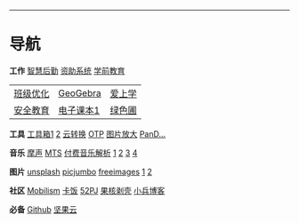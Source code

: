 ___
# 导航

**工作**
[智慧后勤](http://www.xyzhhq.cn)
[资助系统](http://xszz.scedu.net)
[学前教育](http://xqxt.scedu.net)

<table style="margin-left: auto; margin-right: auto;">
<tr><!--第一行-->
<td><!--第一格内容-->
<a href="https://care.seewo.com/" target="_blank">班级优化</a>
</td>
<td><!--第二格内容-->
<a href="https://www.geogebra.org/" target="_blank">GeoGebra</a>
</td>
<td><!--第三格内容-->
<a href="https://www.i-school.net" target="_blank">爱上学</a>
</td>
</tr>
<tr><!--第二行-->
<td><!--第一格内容-->
<a href="https://neijiang.xueanquan.com" target="_blank">安全教育</a>
</td>
<td><!--第二格内容-->
<a href="http://www.shuxue9.com/" target="_blank">电子课本</a><a href="http://www.wsbedu.com/" target="_blank">1</a>
</td>
<td><!--第三格内容-->
<a href="http://www.lspjy.com/forum.php?gid=7" target="_blank">绿色圃</a>
</td>
</tr>
</table>

**工具**
[工具箱1](https://miku.tools/)
[2](http://tool.liumingye.cn/)
[云转换](https://www.360converter.com/)
[OTP](https://otp.landian.vip)
[图片放大](http://bigjpg.com/)
[PanD...](https://www.baiduwp.com)

**音乐**
[摩声](http://moresound.tk/music/)
[MTS](http://tool.yijingying.com/musictools/)
[付费音乐解析](http://www.66re.cn/vip/163.html)
[1](http://tool.liumingye.cn/music/)
[2](http://music.886la.cc/)
[3](http://www.dy23.xyz/music/)
[4](http://music.zhuolin.wang/)

**图片**
[unsplash](https://unsplash.com/)
[picjumbo](https://picjumbo.com/)
[freeimages](https://cn.freeimages.com/)
[1](https://visualhunt.com/)
[2](https://stocksnap.io)

**社区**
[Mobilism](https://forum.mobilism.org)
[卡饭](https://www.kafan.cn/)
[52PJ](https://www.52pojie.cn/)
[果核剥壳](https://www.ghpym.com/)
[小兵博客](http://www.xnbing.com/)

**必备**
[Github](https://github.com)
[坚果云](https://www.jianguoyun.com)
